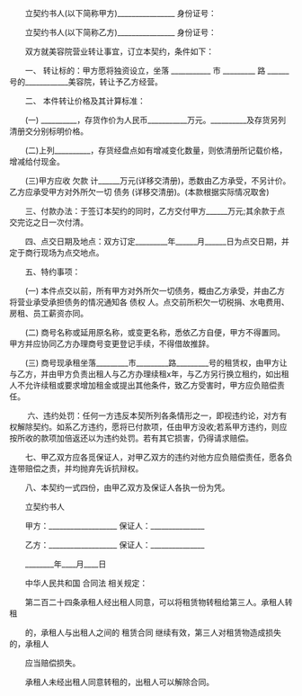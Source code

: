 
 


　　立契约书人(以下简称甲方)________________ 身份证号：


　　立契约书人(以下简称乙方)________________ 身份证号：


　　双方就美容院营业转让事宜，订立本契约，条件如下：


　　一、 转让标的：甲方愿将独资设立，坐落 ___________ 市 _________ 路 ______ 号的____________美容院，转让予乙方经营。


　　二、 本件转让价格及其计算标准：


　　(一) __________，存货作价为人民币___________万元。__________及存货另列清册交分别标明价格。


　　(二)上列__________，存货经盘点如有增减变化数量，则依清册所记载价格，增减给付现金。


　　(三)甲方应收
欠款
计______万元(详移交清册)，悉数由乙方承受，不另计价。乙方应承受甲方对外所欠一切
债务
(详移交清册)。(本款根据实际情况取舍)


　　三、付款办法：于签订本契约的同时，乙方交付甲方______万元;其余款于点交完讫之日一次付清。


　　四、点交日期及地点：双方订定_________年______月______日为点交日期，并定于商行现场为点交地点。


　　五、特约事项：


　　(一) 本件点交以前，所有甲方对外所欠一切债务，概由乙方承受，并由乙方将营业承受承担债务的情况通知各
债权
人。点交前所积欠一切税捐、水电费用、房租、员工薪资亦同。


　　(二) 商号名称或延用原名称，或变更名称，悉依乙方自便，甲方不得置同。甲方并应协同乙方办理商号变更登记手续，不得借故推辞。


　　(三) 商号现承租坐落_________市_________路_________号的租赁权，由甲方让与乙方，并由甲方负责出租人与乙方办理续租x年，与乙方另行换立租约，如出租人不允许续租或要求增加租金或提出其他条件，致乙方受害时，甲方应负赔偿责任。


　　
六、违约处罚：任何一方违反本契所列各条情形之一，即视违约论，对方有权解除契约。如系乙方违约，愿将已付款项，任由甲方没收;若系甲方违约，则应按所收的款项加倍返还以为违约处罚。若有其它损害，仍得请求赔偿。



　　七、甲乙双方应各觅保证人，对甲乙双方的违约对他方应负赔偿责任，愿各负连带赔偿之责，并均抛弃先诉抗辩权。


　　八、本契约一式四份，由甲乙双方及保证人各执一份为凭。


　　立契约书人


　　甲方：___________________ 保证人：_______________


　　乙方：___________________ 保证人：_______________


　　________年____月____日


　　中华人民共和国
合同法
相关规定：


　　第二百二十四条承租人经出租人同意，可以将租赁物转租给第三人。承租人转租


　　的，承租人与出租人之间的
租赁合同
继续有效，第三人对租赁物造成损失的，承租人


　　应当赔偿损失。


　　承租人未经出租人同意转租的，出租人可以解除合同。




 


 

 
 
 
 
 
  


  
 

  


  


  
 
 
 
 

